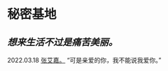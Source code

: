 # 秘密基地

## _**想来生活不过是痛苦美丽。**_


2022.03.18
[张艾嘉。](https://mp.weixin.qq.com/s/txdhRhl1CDYa5k8nyigJQA) “可是亲爱的你，我不能说我爱你。”




